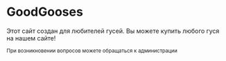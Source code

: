 # GoodGooses
Этот сайт создан для любителей гусей.
Вы можете купить любого гуся на нашем сайте!

<sub>При возникновении вопросов можете обращаться к администрации</sub>
